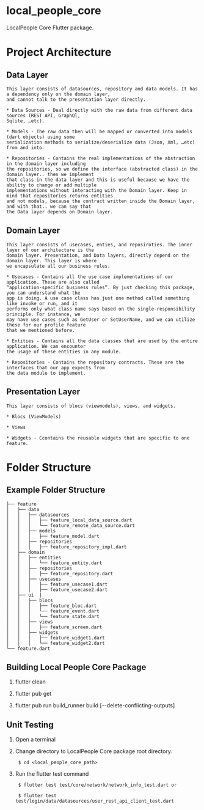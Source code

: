 # local_people_core

LocalPeople Core Flutter package.


# Project Architecture

## Data Layer
    This layer consists of datasources, repository and data models. It has a dependency only on the domain layer,
    and cannot talk to the presentation layer directly.

    * Data Sources - Deal directly with the raw data from different data sources (REST API, GraphQl,
    Sqlite, …etc).

	* Models - The raw data then will be mapped or converted into models (dart objects) using some
	serialization methods to serialize/deserialize data (Json, Xml, …etc) from and into.

	* Repositories - Contains the real implementations of the abstraction in the domain layer including
	the repositories, so we define the interface (abstracted class) in the domain layer.. then we implement
	that class in the data layer and this is useful because we have the ability to change or add multiple
	implementations without interacting with the Domain layer. Keep in mind that repositories returns entities
	and not models, because the contract written inside the Domain layer, and with that.. we can say that
	the Data layer depends on Domain layer.

## Domain Layer
    This layer consists of usecases, enties, and reposiroties. The inner layer of our architecture is the
    domain layer. Presentation, and Data layers, directly depend on the domain layer. This layer is where
    we encapsulate all our business rules.

    * Usecases - Contains all the use case implementations of our application. These are also called
    “application-specific business rules”. By just checking this package, you can understand what the
    app is doing. A use case class has just one method called something like invoke or run, and it
    performs only what class name says based on the single-responsibility principle. For instance, we
    may have use cases such as GetUser or SetUserName, and we can utilize these for our profile feature
    that we mentioned before.

    * Entities - Contains all the data classes that are used by the entire application. We can encounter
    the usage of these entities in any module.

    * Repositories - Contains the repository contracts. These are the interfaces that our app expects from
    the data module to implement.

## Presentation Layer
    This layer consists of blocs (viewmodels), views, and widgets.

    * Blocs (ViewModels)

    * Views

    * Widgets - Ccontains the reusable widgets that are specific to one feature.

# Folder Structure

## Example Folder Structure
```
├── feature
│   ├── data
│   │   ├── datasources
│   │   │   ├── feature_local_data_source.dart
│   │   │   └── feature_remote_data_source.dart
│   │   ├── models
│   │   │   ├── feature_model.dart
│   │   ├── repositories
│   │   │   ├── feature_repository_impl.dart
│   ├── domain
│   │   ├── entities
│   │   │   └── feature_entity.dart
│   │   ├── repositories
│   │   │   ├── feature_repository.dart
│   │   ├── usecases
│   │   │   ├── feature_usecase1.dart
│   │   │   ├── feature_usecase2.dart
│   ├── ui  |
│   │   ├── blocs
│   │   │   ├── feature_bloc.dart
│   │   │   └── feature_event.dart
│   │   │   └── feature_state.dart
│   │   ├── views
│   │   │   ├── feature_screen.dart
│   │   ├── widgets
│   │   │   ├── feature_widget1.dart
│   │   │   └── feature_widget2.dart
└── feature.dart
```

## Building Local People Core Package

1. flutter clean

2. flutter pub get

3. flutter pub run build_runner build [--delete-conflicting-outputs]

## Unit Testing

1. Open a terminal

2. Change directory to LocalPeople Core package root directory.

        $ cd <local_people_core_path>

3. Run the flutter test command

        $ flutter test test/core/network/network_info_test.dart or
        
        $ flutter test test/login/data/datasources/user_rest_api_client_test.dart
